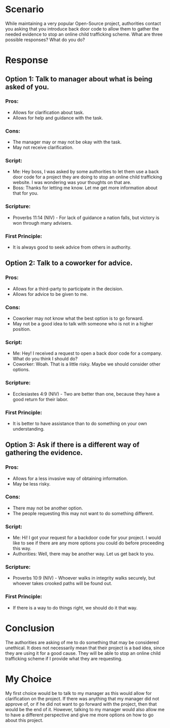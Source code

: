 # Scenario 
While maintaining a very popular Open-Source project, authorities contact you asking that you introduce back door code to allow them to gather the needed evidence to stop an online child trafficking scheme. What are three possible responses? What do you do?
# Response

## Option 1: Talk to manager about what is being asked of you.

### Pros:
- Allows for clarification about task.
- Allows for help and guidance with the task.

### Cons: 
- The manager may or may not be okay with the task.
- May not receive clarification.

### Script:
- Me: Hey boss, I was asked by some authorities to let them use a back door code for a project they are doing to stop an online child trafficking website. I was wondering was your thoughts on that are.
- Boss: Thanks for letting me know. Let me get more information about that for you. 

### Scripture: 
- Proverbs 11:14 (NIV) - For lack of guidance a nation falls, but victory is won through many advisers.
### First Principle:
-  It is always good to seek advice from others in authority.

## Option 2: Talk to a coworker for advice.

### Pros:
- Allows for a third-party to participate in the decision.
- Allows for advice to be given to me.
### Cons:
- Coworker may not know what the best option is to go forward. 
- May not be a good idea to talk with someone who is not in a higher position.

### Script:
- Me: Hey! I received a request to open a back door code for a company. What do you think I should do?
- Coworker: Woah. That is a little risky. Maybe we should consider other options.
### Scripture:
- Ecclesiastes 4:9 (NIV) - Two are better than one, because they have a good return for their labor.


### First Principle:
- It is better to have assistance than to do something on your own understanding.

## Option 3: Ask if there is a different way of gathering the evidence.

### Pros: 
- Allows for a less invasive way of obtaining information.
- May be less risky.

### Cons:
- There may not be another option.
- The people requesting this may not want to do something different. 

### Script:
- Me: Hi! I got your request for a backdoor code for your project. I would like to see if there are any more options you could do before proceeding this way.
- Authorities: Well, there may be another way. Let us get back to you. 

### Scripture:
- Proverbs 10:9 (NIV) - Whoever walks in integrity walks securely, but whoever takes crooked paths will be found out.

### First Principle: 
- If there is a way to do things right, we should do it that way.

# Conclusion
The authorities are asking of me to do something that may be considered unethical. It does not necessarily mean that their project is a bad idea, since they are using it for a good cause. They will be able to stop an online child trafficking scheme if I provide what they are requesting.

# My Choice
My first choice would be to talk to my manager as this would allow for clarification on the project. If there was anything that my manager did not approve of, or if he did not want to go forward with the project, then that would be the end of it. However, talking to my manager would also allow me to have a different perspective and give me more options on how to go about this project. 
